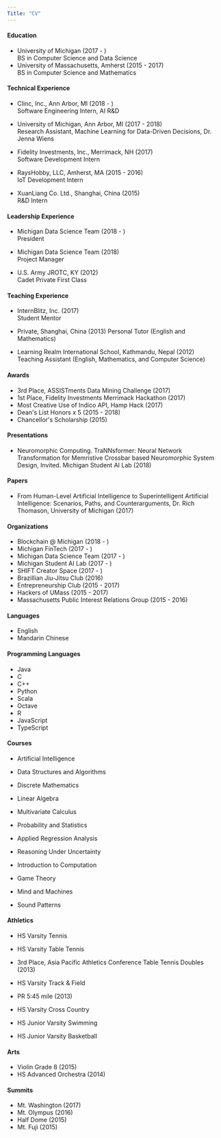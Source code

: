 ```yaml
---
Title: "CV"
---
```


#### Education
* University of Michigan (2017 - )  
BS in Computer Science and Data Science
* University of Massachusetts, Amherst (2015 - 2017)  
BS in Computer Science and Mathematics


#### Technical Experience

* Clinc, Inc., Ann Arbor, MI (2018 - )  
 Software Engineering Intern, AI R&D

* University of Michigan, Ann Arbor, MI (2017 - 2018)  
Research Assistant, Machine Learning for Data-Driven Decisions, Dr. Jenna Wiens

* Fidelity Investments, Inc., Merrimack, NH (2017)  
Software Development Intern

* RaysHobby, LLC, Amherst, MA (2015 - 2016)  
IoT Development Intern

* XuanLiang Co. Ltd., Shanghai, China (2015)  
R&D Intern


#### Leadership Experience

* Michigan Data Science Team (2018 - )  
President

* Michigan Data Science Team (2018)  
Project Manager

* U.S. Army JROTC, KY (2012)  
Cadet Private First Class

#### Teaching Experience

* InternBlitz, Inc. (2017)  
Student Mentor

* Private, Shanghai, China (2013)
Personal Tutor (English and Mathematics)

* Learning Realm International School, Kathmandu, Nepal (2012)  
Teaching Assistant (English, Mathematics, and Computer Science)

#### Awards

* 3rd Place, ASSISTments Data Mining Challenge (2017)
* 1st Place, Fidelity Investments Merrimack Hackathon (2017)
* Most Creative Use of Indico API, Hamp Hack (2017)
* Dean's List Honors x 5 (2015 - 2018)
* Chancellor's Scholarship (2015)

#### Presentations

* Neuromorphic Computing. TraNNsformer: Neural Network Transformation for Memristive Crossbar based Neuromorphic System Design, Invited. Michigan Student AI Lab (2018)

#### Papers

* From Human-Level Artificial Intelligence to Superintelligent Artificial Intelligence: Scenarios, Paths, and Counterarguments,  Dr. Rich Thomason, University of Michigan (2017)

#### Organizations

* Blockchain @ Michigan (2018 - )
* Michigan FinTech (2017 - )
* Michigan Data Science Team (2017 - )
* Michigan Student AI Lab (2017 - )
* SHIFT Creator Space (2017 - )
* Brazillian Jiu-Jitsu Club (2016)
* Entrepreneurship Club (2015 - 2017)
* Hackers of UMass (2015 - 2017)
* Massachusetts Public Interest Relations Group (2015 - 2016)

#### Languages

* English
* Mandarin Chinese

#### Programming Languages

* Java
* C
* C++
* Python
* Scala
* Octave
* R
* JavaScript
* TypeScript

#### Courses

* Artificial Intelligence
* Data Structures and Algorithms

* Discrete Mathematics
* Linear Algebra
* Multivariate Calculus
* Probability and Statistics
* Applied Regression Analysis
* Reasoning Under Uncertainty
* Introduction to Computation

* Game Theory
* Mind and Machines
* Sound Patterns

#### Athletics

* HS Varsity Tennis
* HS Varsity Table Tennis
* 3rd Place, Asia Pacific Athletics Conference Table Tennis Doubles (2013)

* HS Varsity Track & Field
* PR 5:45 mile (2013)

* HS Varsity Cross Country
* HS Junior Varsity Swimming
* HS Junior Varsity Basketball

#### Arts

* Violin Grade 8 (2015)
* HS Advanced Orchestra (2014)

#### Summits

* Mt. Washington (2017)
* Mt. Olympus (2016)
* Half Dome (2015)
* Mt. Fuji (2015)
